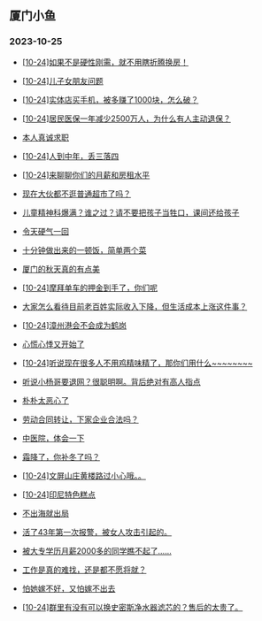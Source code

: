 ## 厦门小鱼 
### 2023-10-25

+ [[10-24]如果不是硬性刚需，就不用瞎折腾换房！](http://bbs.xmfish.com/read-htm-tid-18094010.html)

+ [[10-24]儿子女朋友问题](http://bbs.xmfish.com/read-htm-tid-18094141.html)

+ [[10-24]实体店买手机，被多赚了1000块，怎么破？](http://bbs.xmfish.com/read-htm-tid-18094053.html)

+ [[10-24]居民医保一年减少2500万人，为什么有人主动退保？](http://bbs.xmfish.com/read-htm-tid-18094003.html)

+ [本人真诚求职](http://bbs.xmfish.com/read-htm-tid-18093993.html)

+ [[10-24]人到中年，丢三落四](http://bbs.xmfish.com/read-htm-tid-18094082.html)

+ [[10-24]来聊聊你们的月薪和房租水平](http://bbs.xmfish.com/read-htm-tid-18094163.html)

+ [现在大伙都不逛普通超市了吗？](http://bbs.xmfish.com/read-htm-tid-18094170.html)

+ [儿童精神科爆满？谁之过？请不要把孩子当牲口，课间还给孩子](http://bbs.xmfish.com/read-htm-tid-18094221.html)

+ [令天硬气一回](http://bbs.xmfish.com/read-htm-tid-18094018.html)

+ [十分钟做出来的一顿饭，简单两个菜](http://bbs.xmfish.com/read-htm-tid-18094198.html)

+ [厦门的秋天真的有点美](http://bbs.xmfish.com/read-htm-tid-18094130.html)

+ [[10-24]摩拜单车的押金到手了，你们呢](http://bbs.xmfish.com/read-htm-tid-18094045.html)

+ [大家怎么看待目前老百姓实际收入下降，但生活成本上涨这件事？](http://bbs.xmfish.com/read-htm-tid-18094196.html)

+ [[10-24]漳州港会不会成为鹤岗](http://bbs.xmfish.com/read-htm-tid-18094395.html)

+ [心慌心悸又开始了](http://bbs.xmfish.com/read-htm-tid-18094234.html)

+ [[10-24]听说现在很多人不用鸡精味精了，那你们用什么~~~~~~~~](http://bbs.xmfish.com/read-htm-tid-18094426.html)

+ [听说小杨哥要退网？很聪明啊。背后绝对有高人指点](http://bbs.xmfish.com/read-htm-tid-18094218.html)

+ [朴朴太恶心了](http://bbs.xmfish.com/read-htm-tid-18094531.html)

+ [劳动合同转让，下家企业合法吗？](http://bbs.xmfish.com/read-htm-tid-18094243.html)

+ [中医院，体会一下](http://bbs.xmfish.com/read-htm-tid-18094447.html)

+ [霜降了，你补冬了吗？](http://bbs.xmfish.com/read-htm-tid-18094389.html)

+ [[10-24]文屏山庄黄楼路过小心哦。。](http://bbs.xmfish.com/read-htm-tid-18094505.html)

+ [[10-24]印尼特色糕点](http://bbs.xmfish.com/read-htm-tid-18094329.html)

+ [不出海就出局](http://bbs.xmfish.com/read-htm-tid-18094363.html)

+ [活了43年第一次报警，被女人攻击引起的。](http://bbs.xmfish.com/read-htm-tid-18094336.html)

+ [被大专学历月薪2000多的同学瞧不起了……](http://bbs.xmfish.com/read-htm-tid-18094442.html)

+ [工作是真的难找，还是都不愿将就？](http://bbs.xmfish.com/read-htm-tid-18094480.html)

+ [怕她嫁不好，又怕嫁不出去](http://bbs.xmfish.com/read-htm-tid-18094630.html)

+ [[10-24]群里有没有可以换史密斯净水器滤芯的？售后的太贵了。](http://bbs.xmfish.com/read-htm-tid-18094412.html)


